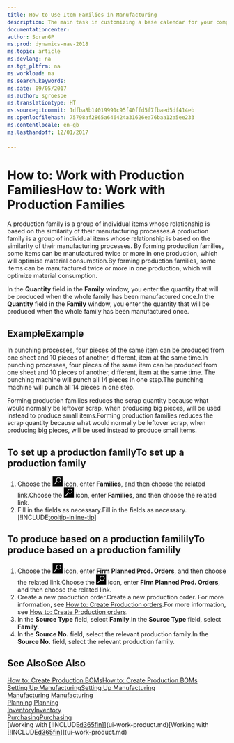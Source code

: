```yaml
---
title: How to Use Item Families in Manufacturing
description: The main task in customizing a base calendar for your company, or one of its business partners, is to enter any changes to working and nonworking day status.
documentationcenter: 
author: SorenGP
ms.prod: dynamics-nav-2018
ms.topic: article
ms.devlang: na
ms.tgt_pltfrm: na
ms.workload: na
ms.search.keywords: 
ms.date: 09/05/2017
ms.author: sgroespe
ms.translationtype: HT
ms.sourcegitcommit: 1dfba8b14019991c95f40ffd5f7fbaed5df414eb
ms.openlocfilehash: 75798af2865a646424a31626ea76baa12a5ee233
ms.contentlocale: en-gb
ms.lasthandoff: 12/01/2017

---
```

# <a name="how-to-work-with-production-families"></a><span data-ttu-id="7b0d6-103">How to: Work with Production Families</span><span class="sxs-lookup"><span data-stu-id="7b0d6-103">How to: Work with Production Families</span></span>
<span data-ttu-id="7b0d6-104">A production family is a group of individual items whose relationship is based on the similarity of their manufacturing processes.</span><span class="sxs-lookup"><span data-stu-id="7b0d6-104">A production family is a group of individual items whose relationship is based on the similarity of their manufacturing processes.</span></span> <span data-ttu-id="7b0d6-105">By forming production families, some items can be manufactured twice or more in one production, which will optimise material consumption.</span><span class="sxs-lookup"><span data-stu-id="7b0d6-105">By forming production families, some items can be manufactured twice or more in one production, which will optimize material consumption.</span></span>

<span data-ttu-id="7b0d6-106">In the **Quantity** field in the **Family** window, you enter the quantity that will be produced when the whole family has been manufactured once.</span><span class="sxs-lookup"><span data-stu-id="7b0d6-106">In the **Quantity** field in the **Family** window, you enter the quantity that will be produced when the whole family has been manufactured once.</span></span>

## <a name="example"></a><span data-ttu-id="7b0d6-107">Example</span><span class="sxs-lookup"><span data-stu-id="7b0d6-107">Example</span></span>
<span data-ttu-id="7b0d6-108">In punching processes, four pieces of the same item can be produced from one sheet and 10 pieces of another, different, item at the same time.</span><span class="sxs-lookup"><span data-stu-id="7b0d6-108">In punching processes, four pieces of the same item can be produced from one sheet and 10 pieces of another, different, item at the same time.</span></span> <span data-ttu-id="7b0d6-109">The punching machine will punch all 14 pieces in one step.</span><span class="sxs-lookup"><span data-stu-id="7b0d6-109">The punching machine will punch all 14 pieces in one step.</span></span>

<span data-ttu-id="7b0d6-110">Forming production families reduces the scrap quantity because what would normally be leftover scrap, when producing big pieces, will be used instead to produce small items.</span><span class="sxs-lookup"><span data-stu-id="7b0d6-110">Forming production families reduces the scrap quantity because what would normally be leftover scrap, when producing big pieces, will be used instead to produce small items.</span></span>

## <a name="to-set-up-a-production-family"></a><span data-ttu-id="7b0d6-111">To set up a production family</span><span class="sxs-lookup"><span data-stu-id="7b0d6-111">To set up a production family</span></span>
1. <span data-ttu-id="7b0d6-112">Choose the ![Search for Page or Report](media/ui-search/search_small.png "Search for Page or Report icon") icon, enter **Families**, and then choose the related link.</span><span class="sxs-lookup"><span data-stu-id="7b0d6-112">Choose the ![Search for Page or Report](media/ui-search/search_small.png "Search for Page or Report icon") icon, enter **Families**, and then choose the related link.</span></span>
2. <span data-ttu-id="7b0d6-113">Fill in the fields as necessary.</span><span class="sxs-lookup"><span data-stu-id="7b0d6-113">Fill in the fields as necessary.</span></span> [!INCLUDE[tooltip-inline-tip](includes/tooltip-inline-tip_md.md)]

## <a name="to-produce-based-on-a-production-familily"></a><span data-ttu-id="7b0d6-114">To produce based on a production familily</span><span class="sxs-lookup"><span data-stu-id="7b0d6-114">To produce based on a production familily</span></span>
1. <span data-ttu-id="7b0d6-115">Choose the ![Search for Page or Report](media/ui-search/search_small.png "Search for Page or Report icon") icon, enter **Firm Planned Prod. Orders**, and then choose the related link.</span><span class="sxs-lookup"><span data-stu-id="7b0d6-115">Choose the ![Search for Page or Report](media/ui-search/search_small.png "Search for Page or Report icon") icon, enter **Firm Planned Prod. Orders**, and then choose the related link.</span></span>
2. <span data-ttu-id="7b0d6-116">Create a new production order.</span><span class="sxs-lookup"><span data-stu-id="7b0d6-116">Create a new production order.</span></span> <span data-ttu-id="7b0d6-117">For more information, see [How to: Create Production orders](production-how-to-create-production-orders.md).</span><span class="sxs-lookup"><span data-stu-id="7b0d6-117">For more information, see [How to: Create Production orders](production-how-to-create-production-orders.md).</span></span>
3. <span data-ttu-id="7b0d6-118">In the **Source Type** field, select **Family**.</span><span class="sxs-lookup"><span data-stu-id="7b0d6-118">In the **Source Type** field, select **Family**.</span></span>  
4. <span data-ttu-id="7b0d6-119">In the **Source No.** field, select the relevant production family.</span><span class="sxs-lookup"><span data-stu-id="7b0d6-119">In the **Source No.** field, select the relevant production family.</span></span>

## <a name="see-also"></a><span data-ttu-id="7b0d6-120">See Also</span><span class="sxs-lookup"><span data-stu-id="7b0d6-120">See Also</span></span>
[<span data-ttu-id="7b0d6-121">How to: Create Production BOMs</span><span class="sxs-lookup"><span data-stu-id="7b0d6-121">How to: Create Production BOMs</span></span>](production-how-to-create-production-boms.md)  
[<span data-ttu-id="7b0d6-122">Setting Up Manufacturing</span><span class="sxs-lookup"><span data-stu-id="7b0d6-122">Setting Up Manufacturing</span></span>](production-configure-production-processes.md)  
<span data-ttu-id="7b0d6-123">[Manufacturing](production-manage-manufacturing.md)  </span><span class="sxs-lookup"><span data-stu-id="7b0d6-123">[Manufacturing](production-manage-manufacturing.md)  </span></span>  
<span data-ttu-id="7b0d6-124">[Planning](production-planning.md) </span><span class="sxs-lookup"><span data-stu-id="7b0d6-124">[Planning](production-planning.md) </span></span>  
[<span data-ttu-id="7b0d6-125">Inventory</span><span class="sxs-lookup"><span data-stu-id="7b0d6-125">Inventory</span></span>](inventory-manage-inventory.md)  
[<span data-ttu-id="7b0d6-126">Purchasing</span><span class="sxs-lookup"><span data-stu-id="7b0d6-126">Purchasing</span></span>](purchasing-manage-purchasing.md)  
<span data-ttu-id="7b0d6-127">[Working with [!INCLUDE[d365fin](includes/d365fin_md.md)]](ui-work-product.md)</span><span class="sxs-lookup"><span data-stu-id="7b0d6-127">[Working with [!INCLUDE[d365fin](includes/d365fin_md.md)]](ui-work-product.md)</span></span>

